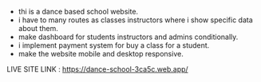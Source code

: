 * thi is a dance based school website.
* i have to many routes as classes instructors where i show specific data about them.
* make dashboard for students instructors and admins conditionally. 
* i implement payment system for buy a class for a student.
* make the website mobile and desktop responsive. 


LIVE SITE LINK :  https://dance-school-3ca5c.web.app/